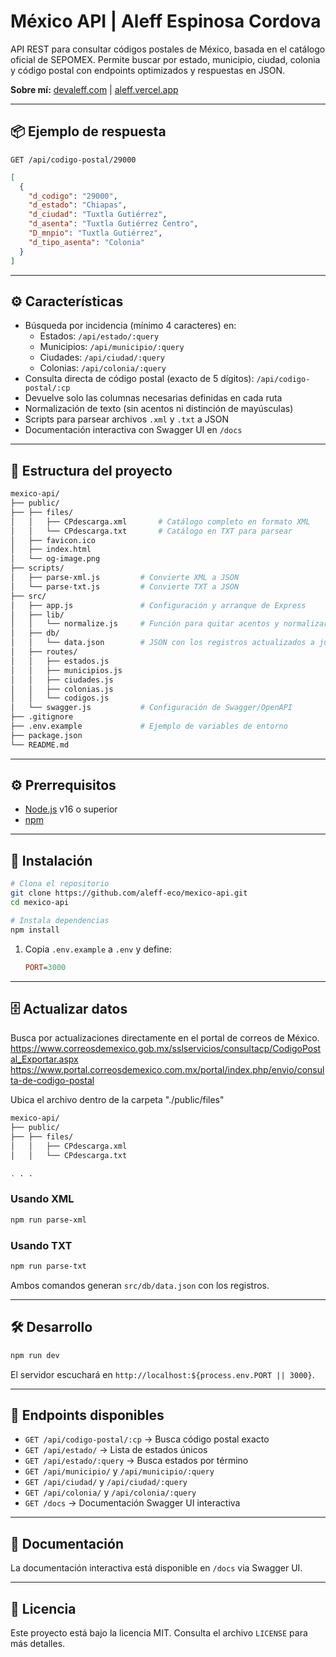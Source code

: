 # México API | Aleff Espinosa Cordova

API REST para consultar códigos postales de México, basada en el catálogo oficial de SEPOMEX. Permite buscar por estado, municipio, ciudad, colonia y código postal con endpoints optimizados y respuestas en JSON.

**Sobre mí:** [devaleff.com](https://devaleff.com) | [aleff.vercel.app](https://aleff.vercel.app)

---

## 📦 Ejemplo de respuesta

```http
GET /api/codigo-postal/29000
```

```json
[
  {
    "d_codigo": "29000",
    "d_estado": "Chiapas",
    "d_ciudad": "Tuxtla Gutiérrez",
    "d_asenta": "Tuxtla Gutiérrez Centro",
    "D_mnpio": "Tuxtla Gutiérrez",
    "d_tipo_asenta": "Colonia"
  }
]
```

---

## ⚙️ Características

- Búsqueda por incidencia (mínimo 4 caracteres) en:
  - Estados: `/api/estado/:query`
  - Municipios: `/api/municipio/:query`
  - Ciudades: `/api/ciudad/:query`
  - Colonias: `/api/colonia/:query`
- Consulta directa de código postal (exacto de 5 dígitos): `/api/codigo-postal/:cp`
- Devuelve solo las columnas necesarias definidas en cada ruta
- Normalización de texto (sin acentos ni distinción de mayúsculas)
- Scripts para parsear archivos `.xml` y `.txt` a JSON
- Documentación interactiva con Swagger UI en `/docs`

---

## 📁 Estructura del proyecto

```bash
mexico-api/
├── public/
├── ├── files/
│   │   ├── CPdescarga.xml       # Catálogo completo en formato XML
│   │   └── CPdescarga.txt       # Catálogo en TXT para parsear
│   ├── favicon.ico
│   ├── index.html
│   └── og-image.png 
├── scripts/
│   ├── parse-xml.js         # Convierte XML a JSON
│   └── parse-txt.js         # Convierte TXT a JSON
├── src/
│   ├── app.js               # Configuración y arranque de Express
│   ├── lib/
│   │   └── normalize.js     # Función para quitar acentos y normalizar
│   ├── db/
│   │   └── data.json        # JSON con los registros actualizados a julio 2025
│   ├── routes/
│   │   ├── estados.js
│   │   ├── municipios.js
│   │   ├── ciudades.js
│   │   ├── colonias.js
│   │   └── codigos.js
│   └── swagger.js           # Configuración de Swagger/OpenAPI
├── .gitignore
├── .env.example             # Ejemplo de variables de entorno
├── package.json
└── README.md
```

---

## ⚙️ Prerrequisitos

- [Node.js](https://nodejs.org/) v16 o superior
- [npm](https://npmjs.com)

---

## 🚀 Instalación

```bash
# Clona el repositorio
git clone https://github.com/aleff-eco/mexico-api.git
cd mexico-api

# Instala dependencias
npm install
```

1. Copia `.env.example` a `.env` y define:
   ```ini
   PORT=3000
   ```

---

## 🗄️ Actualizar datos

Busca por actualizaciones directamente en el portal de correos de México.
<https://www.correosdemexico.gob.mx/sslservicios/consultacp/CodigoPostal_Exportar.aspx>
<https://www.portal.correosdemexico.com.mx/portal/index.php/envio/consulta-de-codigo-postal>

Ubica el archivo dentro de la carpeta "./public/files"

```bash
mexico-api/
├── public/
├── ├── files/
│   │   ├── CPdescarga.xml
│   │   └── CPdescarga.txt

. . . 

```

### Usando XML
```bash
npm run parse-xml
```

### Usando TXT
```bash
npm run parse-txt
```

Ambos comandos generan `src/db/data.json` con los registros.

---

## 🛠️ Desarrollo

```bash
npm run dev
```

El servidor escuchará en `http://localhost:${process.env.PORT || 3000}`.

---

## 📡 Endpoints disponibles

- `GET /api/codigo-postal/:cp` → Busca código postal exacto
- `GET /api/estado/` → Lista de estados únicos
- `GET /api/estado/:query` → Busca estados por término
- `GET /api/municipio/` y `/api/municipio/:query`
- `GET /api/ciudad/` y `/api/ciudad/:query`
- `GET /api/colonia/` y `/api/colonia/:query`
- `GET /docs` → Documentación Swagger UI interactiva

---

## 📖 Documentación

La documentación interactiva está disponible en `/docs` via Swagger UI.

---

## 📜 Licencia

Este proyecto está bajo la licencia MIT. Consulta el archivo `LICENSE` para más detalles.
